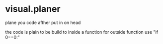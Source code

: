 # visual.planer
plane you code afther put in on head


the code is plain to be build to inside a function for outside function use "if 0==0:"



